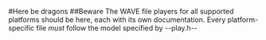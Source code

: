 #Here be dragons
##Beware
The WAVE file players for all supported platforms should be here, each with its own documentation.
Every platform-specific file _must_ follow the model specified by --play.h--
